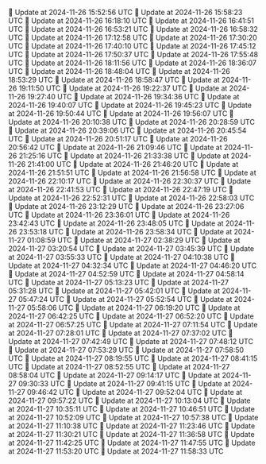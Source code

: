 🔄 Update at 2024-11-26 15:52:56 UTC
🔄 Update at 2024-11-26 15:58:23 UTC
🔄 Update at 2024-11-26 16:18:10 UTC
🔄 Update at 2024-11-26 16:41:51 UTC
🔄 Update at 2024-11-26 16:53:21 UTC
🔄 Update at 2024-11-26 16:58:32 UTC
🔄 Update at 2024-11-26 17:12:58 UTC
🔄 Update at 2024-11-26 17:30:20 UTC
🔄 Update at 2024-11-26 17:40:10 UTC
🔄 Update at 2024-11-26 17:45:12 UTC
🔄 Update at 2024-11-26 17:50:37 UTC
🔄 Update at 2024-11-26 17:55:48 UTC
🔄 Update at 2024-11-26 18:11:56 UTC
🔄 Update at 2024-11-26 18:36:07 UTC
🔄 Update at 2024-11-26 18:48:04 UTC
🔄 Update at 2024-11-26 18:53:29 UTC
🔄 Update at 2024-11-26 18:58:47 UTC
🔄 Update at 2024-11-26 19:11:50 UTC
🔄 Update at 2024-11-26 19:22:37 UTC
🔄 Update at 2024-11-26 19:27:40 UTC
🔄 Update at 2024-11-26 19:34:36 UTC
🔄 Update at 2024-11-26 19:40:07 UTC
🔄 Update at 2024-11-26 19:45:23 UTC
🔄 Update at 2024-11-26 19:50:44 UTC
🔄 Update at 2024-11-26 19:56:07 UTC
🔄 Update at 2024-11-26 20:10:38 UTC
🔄 Update at 2024-11-26 20:28:59 UTC
🔄 Update at 2024-11-26 20:39:06 UTC
🔄 Update at 2024-11-26 20:45:54 UTC
🔄 Update at 2024-11-26 20:51:17 UTC
🔄 Update at 2024-11-26 20:56:42 UTC
🔄 Update at 2024-11-26 21:09:46 UTC
🔄 Update at 2024-11-26 21:25:16 UTC
🔄 Update at 2024-11-26 21:33:38 UTC
🔄 Update at 2024-11-26 21:41:00 UTC
🔄 Update at 2024-11-26 21:46:20 UTC
🔄 Update at 2024-11-26 21:51:51 UTC
🔄 Update at 2024-11-26 21:56:58 UTC
🔄 Update at 2024-11-26 22:10:17 UTC
🔄 Update at 2024-11-26 22:30:37 UTC
🔄 Update at 2024-11-26 22:41:53 UTC
🔄 Update at 2024-11-26 22:47:19 UTC
🔄 Update at 2024-11-26 22:52:31 UTC
🔄 Update at 2024-11-26 22:58:03 UTC
🔄 Update at 2024-11-26 23:12:29 UTC
🔄 Update at 2024-11-26 23:27:06 UTC
🔄 Update at 2024-11-26 23:36:01 UTC
🔄 Update at 2024-11-26 23:42:43 UTC
🔄 Update at 2024-11-26 23:48:05 UTC
🔄 Update at 2024-11-26 23:53:18 UTC
🔄 Update at 2024-11-26 23:58:34 UTC
🔄 Update at 2024-11-27 01:08:59 UTC
🔄 Update at 2024-11-27 02:38:29 UTC
🔄 Update at 2024-11-27 03:20:54 UTC
🔄 Update at 2024-11-27 03:45:39 UTC
🔄 Update at 2024-11-27 03:55:33 UTC
🔄 Update at 2024-11-27 04:10:38 UTC
🔄 Update at 2024-11-27 04:32:34 UTC
🔄 Update at 2024-11-27 04:46:20 UTC
🔄 Update at 2024-11-27 04:52:59 UTC
🔄 Update at 2024-11-27 04:58:14 UTC
🔄 Update at 2024-11-27 05:13:23 UTC
🔄 Update at 2024-11-27 05:31:28 UTC
🔄 Update at 2024-11-27 05:42:01 UTC
🔄 Update at 2024-11-27 05:47:24 UTC
🔄 Update at 2024-11-27 05:52:54 UTC
🔄 Update at 2024-11-27 05:58:06 UTC
🔄 Update at 2024-11-27 06:19:20 UTC
🔄 Update at 2024-11-27 06:42:25 UTC
🔄 Update at 2024-11-27 06:52:20 UTC
🔄 Update at 2024-11-27 06:57:25 UTC
🔄 Update at 2024-11-27 07:11:54 UTC
🔄 Update at 2024-11-27 07:28:01 UTC
🔄 Update at 2024-11-27 07:37:02 UTC
🔄 Update at 2024-11-27 07:42:49 UTC
🔄 Update at 2024-11-27 07:48:12 UTC
🔄 Update at 2024-11-27 07:53:29 UTC
🔄 Update at 2024-11-27 07:58:50 UTC
🔄 Update at 2024-11-27 08:19:55 UTC
🔄 Update at 2024-11-27 08:41:15 UTC
🔄 Update at 2024-11-27 08:52:55 UTC
🔄 Update at 2024-11-27 08:58:04 UTC
🔄 Update at 2024-11-27 09:14:17 UTC
🔄 Update at 2024-11-27 09:30:33 UTC
🔄 Update at 2024-11-27 09:41:15 UTC
🔄 Update at 2024-11-27 09:46:42 UTC
🔄 Update at 2024-11-27 09:52:04 UTC
🔄 Update at 2024-11-27 09:57:22 UTC
🔄 Update at 2024-11-27 10:13:04 UTC
🔄 Update at 2024-11-27 10:35:11 UTC
🔄 Update at 2024-11-27 10:46:51 UTC
🔄 Update at 2024-11-27 10:52:09 UTC
🔄 Update at 2024-11-27 10:57:38 UTC
🔄 Update at 2024-11-27 11:10:38 UTC
🔄 Update at 2024-11-27 11:23:46 UTC
🔄 Update at 2024-11-27 11:30:21 UTC
🔄 Update at 2024-11-27 11:36:58 UTC
🔄 Update at 2024-11-27 11:42:25 UTC
🔄 Update at 2024-11-27 11:47:55 UTC
🔄 Update at 2024-11-27 11:53:20 UTC
🔄 Update at 2024-11-27 11:58:33 UTC
